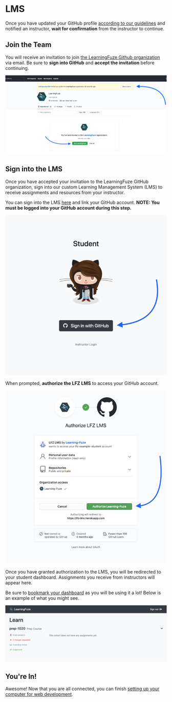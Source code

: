# LMS

Once you have updated your GitHub profile [according to our guidelines](./github.md) and notified an instructor, **wait for confirmation** from the instructor to continue.

## Join the Team

You will receive an invitation to join [the LearningFuze Github organization](https://github.com/learning-fuze) via email. Be sure to **sign into GitHub** and **accept the invitation** before continuing.

<p align="middle">
  <img src="../assets/github-invitation.png" alt="join the team">
</p>

## Sign into the LMS

Once you have accepted your invitation to the LearningFuze GitHub organization, sign into our custom Learning Management System (LMS) to receive assignments and resources from your instructor.

You can sign into the LMS [here](https://lfz-lms.herokuapp.com/login) and link your GitHub account. **NOTE: You must be logged into your GitHub account during this step.**

<p align="middle">
  <img src="../assets/lms-login.png" alt="sign into the lms">
</p>

When prompted, **authorize the LFZ LMS** to access your GitHub account.

<p align="middle">
  <img src="../assets/lms-authorization.png" alt="authorize the lms">
</p>

Once you have granted authorization to the LMS, you will be redirected to your student dashboard. Assignments you receive from instructors will appear here.

Be sure to [bookmark your dashboard](https://lfz-lms.herokuapp.com/learn) as you will be using it a lot! Below is an example of what you might see.

<p align="middle">
  <img src="../assets/student-dashboard.png" alt="student dashboard">
</p>

## You're In!

Awesome! Now that you are all connected, you can finish [setting up your computer for web development](./setup.md).
